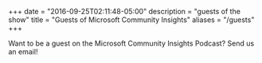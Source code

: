 +++
date = "2016-09-25T02:11:48-05:00"
description = "guests of the show"
title = "Guests of Microsoft Community Insights"
aliases = "/guests"
+++

Want to be a guest on the Microsoft Community Insights Podcast? Send us an email!
